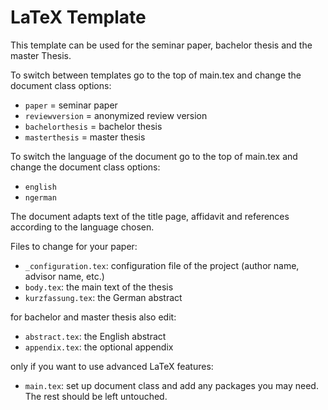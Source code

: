 LaTeX Template 
==============

This template can be used for the seminar paper, bachelor thesis and
the master Thesis.

To switch between templates go to the top of main.tex and change the document class options:

* `paper` =  seminar paper
* `reviewversion` = anonymized review version
* `bachelorthesis` = bachelor thesis
* `masterthesis` = master thesis

To switch the language of the document go to the top of main.tex and change the document class options: 

* `english` 
* `ngerman`

The document adapts text of the title page, affidavit and references according to the language chosen.


Files to change for your paper:

* `_configuration.tex`: configuration file of the project (author name, advisor name, etc.)
* `body.tex`: the main text of the thesis
* `kurzfassung.tex`: the German abstract

for bachelor and master thesis also edit:

* `abstract.tex`: the English abstract
* `appendix.tex`: the optional appendix

only if you want to use advanced LaTeX features:

* `main.tex`: set up document class and add any packages you may need. The rest should be left untouched.
